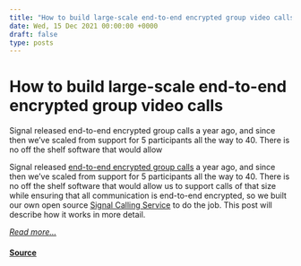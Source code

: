 ```yaml
---
title: "How to build large-scale end-to-end encrypted group video calls"
date: Wed, 15 Dec 2021 00:00:00 +0000
draft: false
type: posts
---
```

# How to build large-scale end-to-end encrypted group video calls





 Signal released end-to-end encrypted group calls a year ago, and since then we’ve scaled from support for 5 participants all the way to 40. There is no off the shelf software that would allow

Signal released [end-to-end encrypted group calls](https://signal.org/blog/group-calls/) a year ago, and since then we’ve scaled from support for 5 participants all the way to 40. There is no off the shelf software that would allow us to support calls of that size while ensuring that all communication is end-to-end encrypted, so we built our own open source [Signal Calling Service](https://github.com/signalapp/Signal-Calling-Service) to do the job. This post will describe how it works in more detail.

[_Read more..._](https://signal.org/blog/how-to-build-encrypted-group-calls/)

#### [Source](https://signal.org/blog/how-to-build-encrypted-group-calls/)

